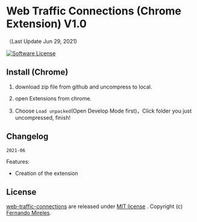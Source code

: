 # Web Traffic Connections (Chrome Extension) V1.0

（Last Update Jun 29, 2021)

[![Software License](https://img.shields.io/badge/license-MIT-brightgreen.svg)](LICENSE)

## Install (Chrome)

1. download zip file from github and uncompress to local.

2. open Extensions from chrome.

3. Choose `Load unpacked`(Open Develop Mode first)，Click folder you just uncompressed, finish!

## Changelog

`2021-06`

Features:
- Creation of the extension

## License

[web-traffic-connections](https://github.com/fernandomireles/web-traffic-connections/) are released under [MIT license](https://github.com/fernandomireles/web-traffic-connections/blob/main/LICENSE) . Copyright (c) [Fernando Mireles](https://github.com/fernandomireles).

